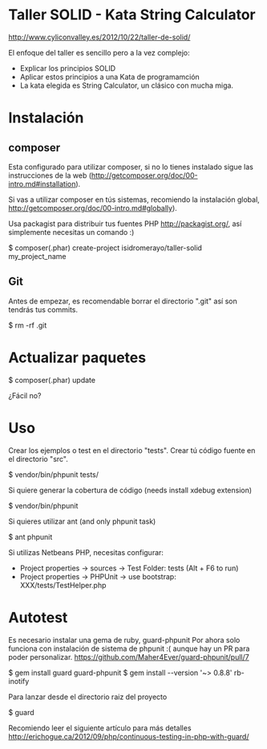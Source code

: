 Taller SOLID - Kata String Calculator
====================================

http://www.cyliconvalley.es/2012/10/22/taller-de-solid/

El enfoque del taller es sencillo pero a la vez complejo:

* Explicar los principios SOLID
* Aplicar estos principios a una Kata de programamción
* La kata elegida es String Calculator, un clásico con mucha miga.

Instalación
===========

composer
--------

Esta configurado para utilizar composer, si no lo tienes instalado sigue
las instrucciones de la web (http://getcomposer.org/doc/00-intro.md#installation).

Si vas a utilizar composer en tús sistemas, recomiendo la instalación global,
http://getcomposer.org/doc/00-intro.md#globally).

Usa packagist para distribuir tus fuentes PHP http://packagist.org/, así simplemente
necesitas un comando :)

$ composer(.phar) create-project isidromerayo/taller-solid my_project_name

Git
---

Antes de empezar, es recomendable borrar el directorio ".git" así son tendrás tus commits.

$ rm -rf .git

Actualizar paquetes
===================

$ composer(.phar) update

¿Fácil no?

Uso
===

Crear los ejemplos o test en el directorio "tests".
Crear tú código fuente en el directorio  "src".

$ vendor/bin/phpunit tests/

Si quiere generar la cobertura de código (needs install xdebug extension)

$ vendor/bin/phpunit

Si quieres utilizar ant (and only phpunit task)

$ ant phpunit

Si utilizas Netbeans PHP, necesitas configurar:

* Project properties -> sources -> Test Folder: tests (Alt + F6 to run)
* Project properties -> PHPUnit -> use bootstrap: XXX/tests/TestHelper.php

Autotest
========

Es necesario instalar una gema de ruby, guard-phpunit
Por ahora solo funciona con instalación de sistema de phpunit :( aunque hay un PR para poder personalizar.
 https://github.com/Maher4Ever/guard-phpunit/pull/7

$ gem install guard guard-phpunit
$ gem install --version '~> 0.8.8' rb-inotify

Para lanzar desde el directorio raiz del proyecto

$ guard

Recomiendo leer el siguiente artículo para más detalles http://erichogue.ca/2012/09/php/continuous-testing-in-php-with-guard/


